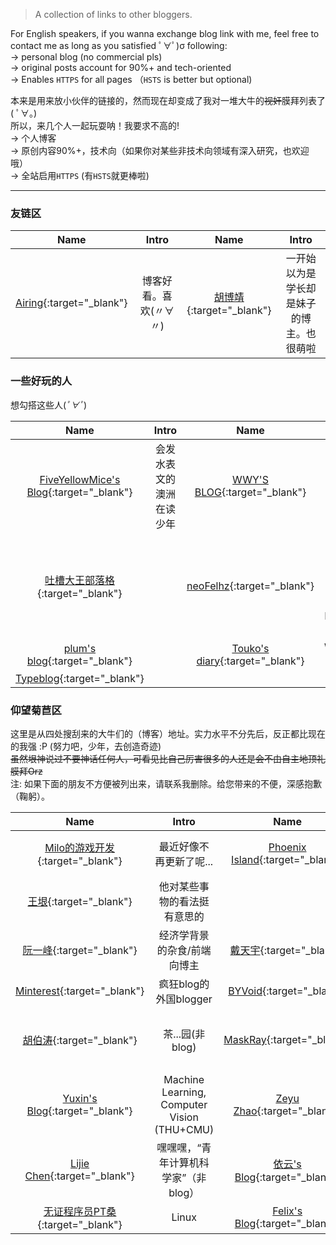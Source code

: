 <style>
table { width: 100% }
table th:nth-child(1) { width: 15%; }
table th:nth-child(2) { width: 35%; }
table th:nth-child(3) { width: 15%; }
table th:nth-child(4) { width: 35%; }
</style>

> A collection of links to other bloggers.

For English speakers, if you wanna exchange blog link with me, feel free to contact me as long as you satisfied ﾟ∀ﾟ)σ following:  
-> personal blog (no commercial pls)  
-> original posts account for 90%+ and tech-oriented  
-> Enables `HTTPS` for all pages （`HSTS` is better but optional)

本来是用来放小伙伴的链接的，然而现在却变成了我对一堆大牛的~~视奸~~膜拜列表了( ﾟ∀。)  
所以，来几个人一起玩耍呐！我要求不高的!  
-> 个人博客  
-> 原创内容90%+，技术向（如果你对某些非技术向领域有深入研究，也欢迎哦）  
-> 全站启用`HTTPS` (有`HSTS`就更棒啦)

---

### 友链区

| Name | Intro | Name | Intro |
|:----:|:-----:|:----:|:-----:|
| [Airing][4]{:target="_blank"} | 博客好看。喜欢(〃∀〃) | [胡博靖][6]{:target="_blank"} | 一开始以为是学长却是妹子的博主。也很萌啦 |
    
### 一些好玩的人
想勾搭这些人(*ﾟ∀ﾟ*)

| Name | Intro | Name | Intro |
|:----:|:-----:|:----:|:-----:|
| [FiveYellowMice's Blog][19]{:target="_blank"} | 会发水表文的澳洲在读少年 | [WWY'S BLOG][21]{:target="_blank"} | 好耶！是萌妹子w |
| [吐槽大王部落格][22]{:target="_blank"} | | [neoFelhz][23]{:target="_blank"} | 用心发博的萌萌前端Hexo博主|
| [plum's blog][3]{:target="_blank"} | | [Touko's diary][7]{:target="_blank"} | WHU触 |
| [Typeblog][24]{:target="_blank"} | |

### 仰望菊苣区
这里是从四处搜刮来的大牛们的（博客）地址。实力水平不分先后，反正都比现在的我强 :P (努力吧，少年，去创造奇迹)  
~~虽然垠神说过不要神话任何人，可看见比自己厉害很多的人还是会不由自主地顶礼膜拜Orz~~  
注: 如果下面的朋友不方便被列出来，请联系我删除。给您带来的不便，深感抱歉（鞠躬）。

| Name | Intro | Name | Intro |
|:----:|:-----:|:----:|:-----:|
| [Milo的游戏开发][1]{:target="_blank"} | 最近好像不再更新了呢... | [Phoenix Island][2]{:target="_blank"} | Arch Linux聚聚！|
| [王垠][5]{:target="_blank"} | 他对某些事物的看法挺有意思的 | | |
| [阮一峰][20]{:target="_blank"} | 经济学背景的杂食/前端向博主 | [戴天宇][8]{:target="_blank"} | bilibili工程师。博客好看呐 |
| [Minterest][9]{:target="_blank"} | 疯狂blog的外国blogger | [BYVoid][10]{:target="_blank"} | 茶园大牛。膜Orz |
| [胡伯涛][11]{:target="_blank"} | 茶...园(非blog) | [MaskRay][12]{:target="_blank"} | 算法（我视奸这么多THU的搞毛哦 |
| [Yuxin's Blog][13]{:target="_blank"} | Machine Learning, Computer Vision (THU+CMU) | [Zeyu Zhao][14]{:target="_blank"} | ZJU+SFU->Harvard |
| [Lijie Chen][15]{:target="_blank"} | 嘿嘿嘿，“青年计算机科学家”（非blog） | [依云's Blog][16]{:target="_blank"} | Orz |
| [无证程序员PT桑][17]{:target="_blank"} | Linux | [Felix's Blog][18]{:target="_blank"} | Linux |




[1]: http://www.cnblogs.com/miloyip
[2]: https://blog.phoenixlzx.com
[3]: https://plumz.me
[4]: http://me.ursb.me
[5]: http://www.yinwang.org
[6]: http://hubojing.me
[7]: https://touko.moe/
[8]: http://dtysky.moe
[9]: http://www.minterest.com
[10]: https://www.byvoid.com
[11]: http://botao.hu
[12]: http://maskray.me
[13]: http://ppwwyyxx.com
[14]: http://zzeyu.com/en/
[15]: https://sites.google.com/site/wjmzbmr/home
[16]: https://blog.lilydjwg.me
[17]: http://blog.ptsang.net
[18]: https://blog.felixc.at
[19]: https://fiveyellowmice.com
[20]: http://www.ruanyifeng.com
[21]: https://wwyqianqian.github.io
[22]: https://www.tcdw.net
[23]: https://blog.nfz.moe/
[24]: https://typeblog.net/
